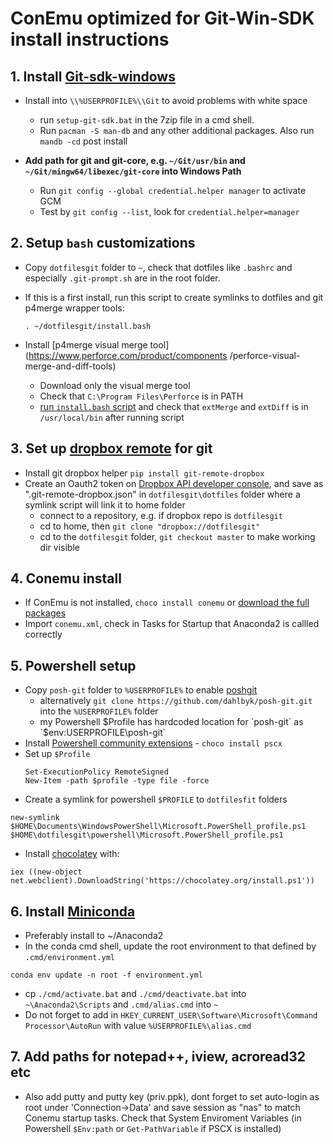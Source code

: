 # ConEmu optimized for Git-Win-SDK install instructions
## 1. Install [Git-sdk-windows](https://github.com/git-for-windows/build-extra/releases/tag/git-sdk-1.0.3)
* Install into `\\%USERPROFILE%\\Git` to avoid problems with white space

  - run `setup-git-sdk.bat` in the 7zip file in a cmd shell.
  - Run `pacman -S man-db` and any other additional packages. Also run `mandb -cd` post install
* **Add path for git and git-core, e.g. `~/Git/usr/bin` and `~/Git/mingw64/libexec/git-core` into Windows Path**
  - Run `git config --global credential.helper manager` to activate GCM
  - Test by `git config --list`, look for `credential.helper=manager`

## 2. Setup `bash` customizations
* Copy `dotfilesgit` folder to `~`, check that dotfiles like `.bashrc` and especially
`.git-prompt.sh` are in the root folder.
* If this is a first install, run this script to create symlinks to dotfiles and
 git p4merge wrapper tools:

     <a name="section5">`. ~/dotfilesgit/install.bash`</a>
* Install [p4merge visual merge tool](https://www.perforce.com/product/components /perforce-visual-merge-and-diff-tools)
  - Download only the visual merge tool
  - Check that `C:\Program Files\Perforce` is in PATH
  - [run `install.bash` script](#section5) and check that `extMerge` and `extDiff` is in `/usr/local/bin` after running script

## 3. Set up [dropbox remote](https://github.com/anishathalye/git-remote-dropbox) for git
* Install git dropbox helper `pip install git-remote-dropbox`
* Create an Oauth2 token on [Dropbox API developer console](https://www.dropbox.com/developers/apps),
 and save as ".git-remote-dropbox.json" in `dotfilesgit\dotfiles` folder where a
 symlink script will link it to home folder
  - connect to a repository, e.g. if dropbox repo is `dotfilesgit`
  - cd to home, then `git clone "dropbox://dotfilesgit" `
  - cd to the `dotfilesgit` folder, `git checkout master` to make working dir visible

## 4. Conemu install
* If ConEmu is not installed, `choco install conemu` or [download the full packages](http://www.fosshub.com/ConEmu.html)
* Import `conemu.xml`, check in Tasks for Startup that Anaconda2 is callled
 correctly

## 5. Powershell setup
* Copy `posh-git` folder to `%USERPROFILE%` to enable [poshgit](http://dahlbyk.github.io/posh-git/)
  - alternatively `git clone https://github.com/dahlbyk/posh-git.git` into the `%USERPROFILE%` folder
  - my Powershell $Profile has hardcoded location for `posh-git` as `$env:USERPROFILE\posh-git`
* Install [Powershell community extensions](https://chocolatey.org/packages/pscx) - `choco install pscx`
* Set up `$Profile`
  ```
  Set-ExecutionPolicy RemoteSigned
  New-Item -path $profile -type file -force
  ```
* Create a symlink for powershell `$PROFILE` to `dotfilesfit` folders
 ```
 new-symlink $HOME\Documents\WindowsPowerShell\Microsoft.PowerShell_profile.ps1 $HOME\dotfilesgit\powershell\Microsoft.PowerShell_profile.ps1
 ```
* Install [chocolatey](https://github.com/chocolatey/choco/wiki/Installation) with:
 ```
 iex ((new-object net.webclient).DownloadString('https://chocolatey.org/install.ps1'))
 ```

## 6. Install [Miniconda](https://conda.io/miniconda.html)
 - Preferably install to ~/Anaconda2
 - In the conda cmd shell, update the root environment to that defined by `.cmd/environment.yml`

  `conda env update -n root -f environment.yml`
 - cp `./cmd/activate.bat` and `./cmd/deactivate.bat` into `~\Anaconda2\Scripts`
  and `.cmd/alias.cmd` into `~`
 - Do not forget to add in `HKEY_CURRENT_USER\Software\Microsoft\Command Processor\AutoRun` with value `%USERPROFILE%\alias.cmd`

## 7. Add paths for notepad++, iview, acroread32 etc
* Also add putty and putty key (priv.ppk), dont forget to set auto-login as root under 'Connection->Data' and save session as "nas" to match Conemu startup tasks. Check that System Enviroment Variables (in Powershell `$Env:path` or `Get-PathVariable` if PSCX is installed)
